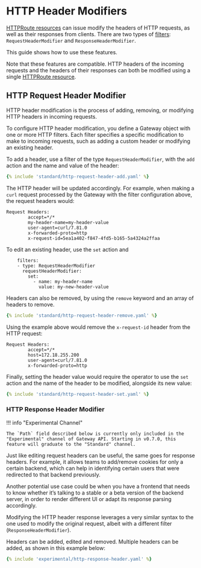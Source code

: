 # HTTP Header Modifiers

[HTTPRoute resources](/api-types/httproute) can issue modify the headers of HTTP requests, as well as their responses from clients. 
There are two types of [filters](/api-types/httproute#filters-optional): `RequestHeaderModifier` and `ResponseHeaderModifier`.

This guide shows how to use these features.

Note that these features are compatible. HTTP headers of the incoming requests and the headers of their responses can both be modified using a single [HTTPRoute resource](/api-types/httproute).

## HTTP Request Header Modifier

HTTP header modification is the process of adding, removing, or modifying HTTP headers in incoming requests. 

To configure HTTP header modification, you define a Gateway object with one or more HTTP filters. Each filter specifies a specific modification to make to incoming requests, such as adding a custom header or modifying an existing header.

To add a header, use a filter of the type `RequestHeaderModifier`, with the `add` action and the name and value of the header:

```yaml
{% include 'standard/http-request-header-add.yaml' %}
```

The HTTP header will be updated accordingly. For example, when making a `curl` request processed by the Gateway with the filter configuration above, the request headers would:

```
Request Headers:
        accept=*/*  
        my-header-name=my-header-value  
        user-agent=curl/7.81.0  
        x-forwarded-proto=http  
        x-request-id=5ea1a402-f847-4fd5-b165-5a4324a2ffaa
```

To edit an existing header, use the `set` action and 

```
    filters:
    - type: RequestHeaderModifier
      requestHeaderModifier:
        set: 
          - name: my-header-name
            value: my-new-header-value
```

Headers can also be removed, by using the `remove` keyword and an array of headers to remove. 

```yaml
{% include 'standard/http-request-header-remove.yaml' %}
```

Using the example above would remove the `x-request-id` header from the HTTP request:

```
Request Headers:
        accept=*/*  
        host=172.18.255.200  
        user-agent=curl/7.81.0  
        x-forwarded-proto=http 
```

Finally, setting the header value would require the operator to use the `set` action and the name of the header to be modified, alongside its new value: 


```yaml
{% include 'standard/http-request-header-set.yaml' %}
```

### HTTP Response Header Modifier

!!! info "Experimental Channel"

    The `Path` field described below is currently only included in the
    "Experimental" channel of Gateway API. Starting in v0.7.0, this
    feature will graduate to the "Standard" channel.

Just like editing request headers can be useful, the same goes for response headers. For example, it allows teams to add/remove cookies for only a certain backend, which can help in identifying certain users that were redirected to that backend previously.

Another potential use case could be when you have a frontend that needs to know whether it’s talking to a stable or a beta version of the backend server, in order to render different UI or adapt its response parsing accordingly.

Modifying the HTTP header response leverages a very similar syntax to the one used to modify the original request, albeit with a different filter (`ResponseHeaderModifier`).

Headers can be added, edited and removed. Multiple headers can be added, as shown in this example below:

```yaml
{% include 'experimental/http-response-header.yaml' %}
```
